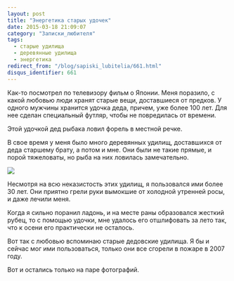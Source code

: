```yaml
---
layout: post
title: "Энергетика старых удочек"
date: 2015-03-18 21:09:07
category: "Записки_любителя"
tags:
  - старые удилища
  - деревянные удилища
  - энергетика
redirect_from: "/blog/sapiski_lubitelia/661.html"
disqus_identifier: 661
---
```

Как-то посмотрел по телевизору фильм о Японии. Меня поразило, с какой
любовью люди хранят старые вещи, доставшиеся от предков. У одного
мужчины хранится удочка деда, причем, уже более 100 лет. Для нее сделан
специальный футляр, чтобы не повредилась от времени.

Этой удочкой дед рыбака ловил форель в местной речке.

В свое время у меня было много деревянных удилищ, доставшихся от деда
старшему брату, а потом и мне. Они были не такие прямые, и порой
тяжеловаты, но рыба на них ловилась замечательно.

![](http://fishingguru.ru/uploads/images/00/00/01/2015/03/18/892c3adf75.jpg)

Несмотря на всю неказистость этих удилищ, я пользовался ими более 30
лет. Они приятно грели руки вымокшие от холодной утренней росы, и даже
лечили меня.

Когда я сильно поранил ладонь, и на месте раны образовался жесткий
рубец, то с помощью удочки, мне удалось его отшлифовать за лето так, что
к осени его практически не осталось.

Вот так с любовью вспоминаю старые дедовские удилища. Я бы и сейчас мог
ими пользоваться, только они все сгорели в пожаре в 2007 году.

Вот и остались только на паре фотографий.
